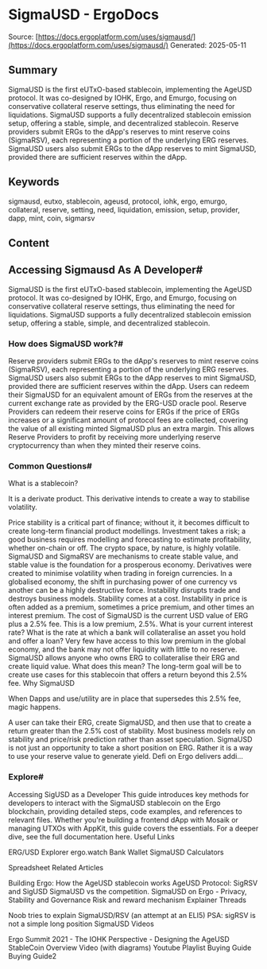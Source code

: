 # SigmaUSD - ErgoDocs
Source: [https://docs.ergoplatform.com/uses/sigmausd/](https://docs.ergoplatform.com/uses/sigmausd/)
Generated: 2025-05-11

## Summary
SigmaUSD is the first eUTxO-based stablecoin, implementing the AgeUSD protocol. It was co-designed by IOHK, Ergo, and Emurgo, focusing on conservative collateral reserve settings, thus eliminating the need for liquidations. SigmaUSD supports a fully decentralized stablecoin emission setup, offering a stable, simple, and decentralized stablecoin. Reserve providers submit ERGs to the dApp's reserves to mint reserve coins (SigmaRSV), each representing a portion of the underlying ERG reserves. SigmaUSD users also submit ERGs to the dApp reserves to mint SigmaUSD, provided there are sufficient reserves within the dApp.

## Keywords
sigmausd, eutxo, stablecoin, ageusd, protocol, iohk, ergo, emurgo, collateral, reserve, setting, need, liquidation, emission, setup, provider, dapp, mint, coin, sigmarsv

## Content
## Accessing Sigmausd As A Developer#
SigmaUSD is the first eUTxO-based stablecoin, implementing the AgeUSD protocol. It was co-designed by IOHK, Ergo, and Emurgo, focusing on conservative collateral reserve settings, thus eliminating the need for liquidations. SigmaUSD supports a fully decentralized stablecoin emission setup, offering a stable, simple, and decentralized stablecoin.

### How does SigmaUSD work?#
Reserve providers submit ERGs to the dApp's reserves to mint reserve coins (SigmaRSV), each representing a portion of the underlying ERG reserves. SigmaUSD users also submit ERGs to the dApp reserves to mint SigmaUSD, provided there are sufficient reserves within the dApp. Users can redeem their SigmaUSD for an equivalent amount of ERGs from the reserves at the current exchange rate as provided by the ERG-USD oracle pool.
Reserve Providers can redeem their reserve coins for ERGs if the price of ERGs increases or a significant amount of protocol fees are collected, covering the value of all existing minted SigmaUSD plus an extra margin. This allows Reserve Providers to profit by receiving more underlying reserve cryptocurrency than when they minted their reserve coins.

### Common Questions#
What is a stablecoin?

It is a derivate product. This derivative intends to create a way to stabilise volatility.

Price stability is a critical part of finance; without it, it becomes difficult to create long-term financial product modellings. Investment takes a risk; a good business requires modelling and forecasting to estimate profitability, whether on-chain or off. 
The crypto space, by nature, is highly volatile. SigmaUSD and SigmaRSV are mechanisms to create stable value, and stable value is the foundation for a prosperous economy. 
Derivatives were created to minimise volatility when trading in foreign currencies. 
In a globalised economy, the shift in purchasing power of one currency vs another can be a highly destructive force. Instability disrupts trade and destroys business models. 
Stability comes at a cost. Instability in price is often added as a premium, sometimes a price premium, and other times an interest premium. 
The cost of SigmaUSD is the current USD value of ERG plus a 2.5% fee. 
This is a low premium, 2.5%. 
What is your current interest rate? What is the rate at which a bank will collateralise an asset you hold and offer a loan?
Very few have access to this low premium in the global economy, and the bank may not offer liquidity with little to no reserve.
SigmaUSD allows anyone who owns ERG to collateralise their ERG and create liquid value. What does this mean?
The long-term goal will be to create use cases for this stablecoin that offers a return beyond this 2.5% fee.
Why SigmaUSD

When Dapps and use/utility are in place that supersedes this 2.5% fee, magic happens. 

A user can take their ERG, create SigmaUSD, and then use that to create a return greater than the 2.5% cost of stability. Most business models rely on stability and price/risk prediction rather than asset speculation. 
SigmaUSD is not just an opportunity to take a short position on ERG. Rather it is a way to use your reserve value to generate yield. Defi on Ergo delivers addi...

### Explore#
Accessing SigUSD as a Developer
This guide introduces key methods for developers to interact with the SigmaUSD stablecoin on the Ergo blockchain, providing detailed steps, code examples, and references to relevant files. Whether you're building a frontend dApp with Mosaik or managing UTXOs with AppKit, this guide covers the essentials. For a deeper dive, see the full documentation here.
Useful Links

ERG/USD Explorer
ergo.watch
Bank Wallet
SigmaUSD Calculators

Spreadsheet
Related Articles

Building Ergo: How the AgeUSD stablecoin works
AgeUSD Protocol: SigRSV and SigUSD
SigmaUSD vs the competition.
SigmaUSD on Ergo - Privacy, Stability and Governance
Risk and reward mechanism
Explainer Threads

Noob tries to explain SigmaUSD/RSV (an attempt at an ELI5)
PSA: sigRSV is not a simple long position
SigmaUSD Videos

Ergo Summit 2021 - The IOHK Perspective - Designing the AgeUSD StableCoin
Overview Video (with diagrams)
Youtube Playlist
Buying Guide
Buying Guide2
